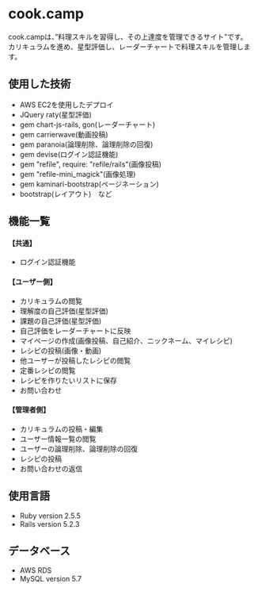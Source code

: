 # cook.camp
cook.campは、”料理スキルを習得し、その上達度を管理できるサイト”です。    
カリキュラムを進め、星型評価し、レーダーチャートで料理スキルを管理します。
## 使用した技術
* AWS EC2を使用したデプロイ
* JQuery raty(星型評価)
* gem chart-js-rails, gon(レーダーチャート)
* gem carrierwave(動画投稿)
* gem paranoia(論理削除、論理削除の回復)
* gem devise(ログイン認証機能) 
* gem "refile", require: "refile/rails"(画像投稿)
* gem "refile-mini_magick"(画像処理)
* gem kaminari-bootstrap(ページネーション)
* bootstrap(レイアウト)　など

## 機能一覧

#### 【共通】
* ログイン認証機能 

#### 【ユーザー側】
* カリキュラムの閲覧
* 理解度の自己評価(星型評価)
* 課題の自己評価(星型評価)
* 自己評価をレーダーチャートに反映
* マイページの作成(画像投稿、自己紹介、ニックネーム、マイレシピ)
* レシピの投稿(画像・動画)
* 他ユーザーが投稿したレシピの閲覧
* 定番レシピの閲覧
* レシピを作りたいリストに保存
* お問い合わせ  

#### 【管理者側】
* カリキュラムの投稿・編集
* ユーザー情報一覧の閲覧
* ユーザーの論理削除、論理削除の回復
* レシピの投稿
* お問い合わせの返信

## 使用言語
* Ruby version 2.5.5
* Rails version 5.2.3

## データベース
* AWS RDS
* MySQL version 5.7
